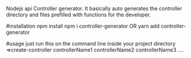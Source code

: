 Nodejs api Controller generator. It basically auto generates the controller directory and files prefilled with functions for the developer.

#installation
npm install npm i controller-generator
OR
yarn add controller-generator


#usage
just run this on the command line inside your project directory
=>create-controller controllerName1 controllerName2 controllerName3 ....





